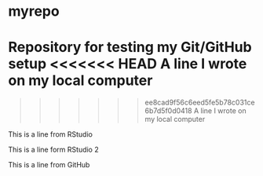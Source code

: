 # myrepo
Repository for testing my Git/GitHub setup
<<<<<<< HEAD
A line I wrote on my local computer  
=======

>>>>>>> ee8cad9f56c6eed5fe5b78c031ce6b7d5f0d0418
A line I wrote on my local computer 

This is a line from RStudio

This is a line form RStudio 2

This is a line from GitHub
